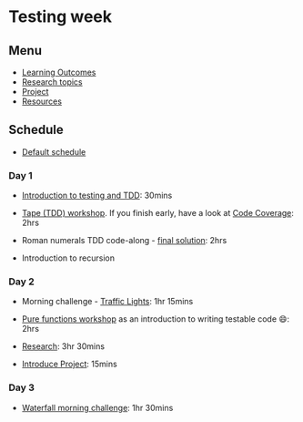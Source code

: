 # Testing week

## Menu

- [Learning Outcomes](./learning-outcomes.md)
- [Research topics](./research-afternoon.md)
- [Project](./project)
- [Resources](./resources)

## Schedule

- [Default schedule](../schedules/default.md)

### Day 1

- [Introduction to testing and TDD](https://github.com/foundersandcoders/testing-tdd-intro): 30mins

- [Tape (TDD) workshop](https://github.com/foundersandcoders/fizzbuzz). If you finish early, have a look at [Code Coverage](https://github.com/dwyl/learn-tape#bonus-level): 2hrs

- Roman numerals TDD code-along - [final solution](https://github.com/foundersandcoders/roman-numeral-tdd-codealong): 2hrs

- Introduction to recursion

### Day 2

- Morning challenge - [Traffic Lights](https://github.com/foundersandcoders/morning-challenge-traffic-lights): 1hr 15mins

- [Pure functions workshop](https://github.com/foundersandcoders/ws-pure-functions-easy-testing) as an introduction to writing testable code :smile:: 2hrs

- [Research](./research-afternoon.md): 3hr 30mins

- [Introduce Project](./project): 15mins

### Day 3

- [Waterfall morning challenge](https://github.com/foundersandcoders/mc-waterfall-chaser): 1hr 30mins
